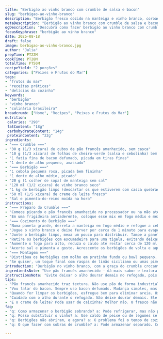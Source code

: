 ```yaml
---
title: "Berbigão ao vinho branco com crumble de salsa e bacon"
slug: "berbigao-ao-vinho-branco"
description: "Berbigão fresco cozido na manteiga e vinho branco, coroado com um crumble crocante feito de pão velho, salsa fresca e bacon crocante. A combinação de texturas entre o marisco suculento e a cobertura crocante traz contraste que eleva o prato. Ajustes no tempo de cozimento e ingredientes trazem um toque brasileiro com toque de cheiro-verde e bacon defumado. Uma receita para quem gosta de frutos do mar com personalidade e praticidade no preparo."
metaDescription: "Berbigão ao vinho branco com crumble de salsa e bacon. Uma explosão de sabores e texturas que combina o mar com o crocante."
ogDescription: "Descubra como fazer berbigão ao vinho branco com crumble crocante de salsa e bacon. Uma iguaria que traz conforto e elegância ao prato."
focusKeyphrase: "berbigão ao vinho branco"
date: 2025-08-18
draft: false
image: berbigao-ao-vinho-branco.jpg
author: "Julia"
prepTime: PT22M
cookTime: PT28M
totalTime: PT50M
recipeYield: "2 porções"
categories: ["Peixes e Frutos do Mar"]
tags:
- "frutos do mar"
- "receitas práticas"
- "delícias da cozinha"
keywords:
- "berbigão"
- "vinho branco"
- "culinária brasileira"
breadcrumb: ["Home", "Recipes", "Peixes e Frutos do Mar"]
nutrition: 
 calories: "290"
 fatContent: "18g"
 carbohydrateContent: "14g"
 proteinContent: "22g"
ingredients:
- "=== Crumble ==="
- "30 g (1/3 xícara) de cubos de pão francês amanhecido, sem casca"
- "10 g (1/3 xícara) de folhas de cheiro-verde (salsa e cebolinha) bem picadas"
- "1 fatia fina de bacon defumado, picada em tiras finas"
- "1 dente de alho pequeno, amassado"
- "=== Berbigão ==="
- "1 cebola pequena roxa, picada bem fininha"
- "1 dente de alho médio, picado"
- "20 g (1 colher de sopa) de manteiga sem sal"
- "120 ml (1/2 xícara) de vinho branco seco"
- "1 kg de berbigão limpo (descartar os que estiverem com casca quebrada ou muito ligados)"
- "50 ml (1/5 xícara) de creme de leite fresco"
- "Sal e pimenta-do-reino moída na hora"
instructions:
- "=== Preparo do Crumble ==="
- "Comece picando o pão francês amanhecido no processador ou na mão até virar migalhas. Adicione a salsa e a cebolinha picadas, o bacon cortado em tiras finas e o alho amassado. Pulse só para misturar, mantendo uma textura granulada, sem virar pasta."
- "Em uma frigideira antiaderente, coloque esse mix em fogo médio e mexa quase sempre. Quer que doure devagar; para isso, fique atento às bordas e textura. Depois de 8 a 12 minutos, deve estar crocante e com cheiro de bacon tostado. Retire do fogo e deixe esfriar em prato aberto para não murchar."
- "=== Cozimento do Berbigão ==="
- "Numa panela grande, derreta a manteiga em fogo médio e refogue a cebola roxa até ficar translúcida e soltando aroma adocicado, uns 3 minutos. Adicione o alho picado e mexa só até soltar cheiro, cuidado para não queimar."
- "Jogue o vinho branco e deixe ferver por cerca de 1 minuto para evaporar o álcool, concentrando aroma."
- "Junte o berbigão limpo, mexa um pouco para distribuir. Tampe a panela e deixe cozinhar por uns 4 a 6 minutos, até que todos abram. Os que ficarem fechados devem ser descartados — já pus um no prato e foi areia garantida."
- "Retire os berbigões com escumadeira para uma tigela, evitando deixar areia no líquido."
- "Aumente o fogo para alto, reduza o caldo até restar cerca de 120 ml. Tem que engrossar e borbulhar, quase uma calda. Abaixe a chama, adicione o creme de leite, mexa delicadamente para incorporar sem talhar."
- "Acerte sal e pimenta a gosto. Acrescente os berbigões de volta e aqueça só para envolver na manteiga e creme, cerca de 2 minutos, sem deixar ferver forte."
- "=== Montagem ==="
- "Distribua os berbigões com molho em pratinho fundo ou bowl pequeno. Cubra generosamente com o crumble crocante e sirva imediatamente para manter textura."
- "Se quiser, um toque final com raspas de limão siciliano ou umas pimentas dedo-de-moça frescas picadinha traz frescor e leve picância."
introduction: "Berbigão no vinho branco, com a graça do crumble crocante, mistura texturas, aromas e sabores pra ninguém botar defeito. Lembro da primeira vez que tentei essa combinação, submetendo a receita francesa ao calor da cozinha brasileira. Troquei o pão de forma branco por pão francês amanhecido – resultado mais perfumado e crocante. O bacon defumado, quase uma heresia, trouxe uma profundidade inesperada, com o cheiro invadindo a casa enquanto dourava. Não é só fruto do mar, é conforto com um chute de personalidade. O segredo é na redução do molho: a hora que o vinho borbulha e a manteiga brilha, aí sim começa o jogo. E a crocância do crumble? Sinal de que não pode nem esperar, senão perde o charme."
ingredientsNote: "Use pão francês amanhecido – dá mais sabor e textura comparado ao pão de forma industrial, que fica mole rápido. Para o crumble, a mistura de salsa com cebolinha transforma o cheiro-verde em algo mais brasileiro, lembre sempre de picar bem. Bacon defumado é melhor que peito de bacon fresco, evita aquela gordura em excesso e solta um aroma único. Limpe bem o berbigão, esfregando cascas em água fria, e jogue fora os que estejam com a concha quebrada ou bem fechada depois de cozinhar, evita areia e impurezas. Creme de leite fresco ajuda a não talhar quando esquentado leve, creme de caixa pode quebrar. Se quiser versão vegana, substituir manteiga por azeite e creme por creme vegetal – mas aí perde um pouco a riqueza do molho."
instructionsNote: "Evite deixar o alho dourar demais no refogado, pois amargor domina rápido. O segredo do crumble é paciência: mexa lentamente, não acelere, senão queima por fora e fica cru dentro. Cozinhar as berbigões até abrirem é crucial; se ficar on/off, vai virar areia ou berbigão cru. Reduzir o molho faz a mágica de concentrar os sabores, olho na cor dourada da calda e na textura pegajosa para saber quando está certo. Acrescentar o creme por último evita que o molho talhe e perde a consistência. Reaqueça berbigões com a chama baixo e rápido, só para aquecer, senão endurece. Sirva assim que as texturas estiverem definidas – crumble crocante, marisco suculento, caldo denso –, porque a umidade tira a graça da crocância em segundos."
tips:
- "Pão francês amanhecido traz textura. Não use pão de forma industrial. Ele fica mole; o correto é crocante. Se não tiver, experimente torradas. A crocância do crumble é crucial para o prato."
- "Vou falar do bacon. Sempre uso bacon defumado. Mudança simples, mas significativa. Traz um sabor profundo e um aroma que invade. Se não encontrar, tente usar pancetta, mas o sabor não será o mesmo."
- "Quando for limpar os berbigões, esfregue bem para eliminar areia. Use água fria. Descarte os que estão com conchas quebradas. Isso evita que comam areia. Uma dor de cabeça a menos na hora de servir."
- "Cuidado com o alho durante o refogado. Não deixe dourar demais. Ele ficou amargo rapidinho. Apenas o suficiente para liberar o aroma. Sinto a diferença no sabor quando acerto o ponto."
- "E o creme de leite? Pode usar de caixinha? Melhor não. O fresco não talha com o calor. Apenas quente. Se usar o de caixinha, arrisque, mas pode talhar. O sabor do fresco é bem mais rico."
faq:
- "q: Como armazenar o berbigão sobrando? a: Pode refrigerar, mas não por muito. Melhor consumir na hora. Se sobrar, armazene sem o molho. O caldo não fica bem. Oideia é reaquecer no dia seguinte."
- "q: Posso substituir o vinho? a: Use caldo de peixe ou de legumes se não quiser álcool. O sabor vai mudar um pouco. Mas ainda assim traz profundidade. Fungos e queijo podem camuflar o gosto."
- "q: Berbigões não abriram, e agora? a: O problema foi o tempo de cozimento. A temperatura pode não ter sido suficiente. Mantenha a tampa na panela! O vapor ajuda. Se não abrir, joga fora. Não vale a pena."
- "q: O que fazer com sobras de crumble? a: Pode armazenar separado. Coloque num recipiente fechado. Fica bom em saladas ou sopas. A crocância é mantida por alguns dias, mas consuma rápido."

---
```

